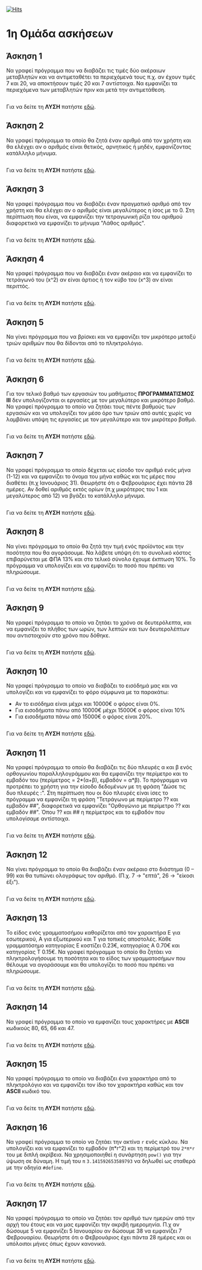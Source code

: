 [![Hits](https://hits.seeyoufarm.com/api/count/incr/badge.svg?url=https%3A%2F%2Feffie375.github.io%2FTPTE-AEGEAN&count_bg=%23E3802B&title_bg=%2307359E&icon=internetarchive.svg&icon_color=%23E7E7E7&title=%CE%A0%CF%81%CE%BF%CE%B2%CE%BF%CE%BB%CE%AD%CF%82&edge_flat=false)](https://hits.seeyoufarm.com)

# 1η Οµάδα ασκήσεων

## Άσκηση 1

Να γραφεί πρόγραµµα που να διαβάζει τις τιµές δύο ακέραιων µεταβλητών και να αντιµεταθέτει τα περιεχόµενά τους π.χ. αν έχουν τιµές 7 και 20, να αποκτήσουν τιµές 20 και 7 αντίστοιχα. Να εµφανίζει τα περιεχόµενα των µεταβλητών πριν και µετά την αντιµετάθεση.

```c

```

Για να δείτε τη **ΛΥΣΗ** πατήστε [εδώ](source/exercise_1_01.c).

## Άσκηση 2

Να γραφεί πρόγραµµα το οποίο θα ζητά έναν αριθµό από τον χρήστη και θα ελέγχει αν ο αριθµός είναι θετικός, αρνητικός ή µηδέν, εµφανίζοντας κατάλληλο µήνυµα.

```c

```

Για να δείτε τη **ΛΥΣΗ** πατήστε [εδώ](source/exercise_1_02.c).

## Άσκηση 3

Να γραφεί πρόγραµµα που να διαβάζει έναν πραγµατικό αριθµό από τον χρήστη και θα ελέγχει αν ο αριθµός είναι µεγαλύτερος η ίσος µε το 0. Στη περίπτωση που είναι, να εµφανίζει την τετραγωνική ρίζα του αριθµού διαφορετικά να εµφανίζει το µήνυµα "Λάθος αριθµός".

```c

```

Για να δείτε τη **ΛΥΣΗ** πατήστε [εδώ](source/exercise_1_03.c).

## Άσκηση 4

Να γραφεί πρόγραµµα που να διαβάζει έναν ακέραιο και να εµφανίζει το τετράγωνό του (x^2) αν είναι άρτιος ή τον κύβο του (x^3) αν είναι περιττός.

```c

```

Για να δείτε τη **ΛΥΣΗ** πατήστε [εδώ](source/exercise_1_04.c).

## Άσκηση 5

Να γίνει πρόγραµµα που να βρίσκει και να εµφανίζει τον µικρότερο µεταξύ τριών αριθµών που θα δίδονται από το πληκτρολόγιο.

```c

```

Για να δείτε τη **ΛΥΣΗ** πατήστε [εδώ](source/exercise_1_05.c).

## Άσκηση 6

Για τον τελικό βαθµό των εργασιών του µαθήµατος **ΠΡΟΓΡΑΜΜΑΤΙΣΜΟΣ ΙΙΙ** δεν υπολογίζονται οι εργασίες µε τον µεγαλύτερο και µικρότερο βαθµό. Να γραφεί πρόγραµµα το οποίο να ζητάει τους πέντε βαθµούς των εργασιών και να υπολογίζει τον µέσο όρο των τριών από αυτές χωρίς να λαµβάνει υπόψη τις εργασίες µε τον µεγαλύτερο και τον µικρότερο βαθµό.

```c

```

Για να δείτε τη **ΛΥΣΗ** πατήστε [εδώ](source/exercise_1_06.c).

## Άσκηση 7

Να γραφεί πρόγραµµα το οποίο δέχεται ως είσοδο τον αριθµό ενός µήνα (1-12) και να εµφανίζει το όνοµα του µήνα καθώς και τις µέρες που διαθέτει (π.χ Ιανουάριος 31). Θεωρήστε ότι ο Φεβρουάριος έχει πάντα 28 ηµέρες. Αν δοθεί αριθµός εκτός ορίων (π.χ µικρότερος του 1 και µεγαλύτερος από 12) να βγάζει το κατάλληλο µήνυµα.

```c

```

Για να δείτε τη **ΛΥΣΗ** πατήστε [εδώ](source/exercise_1_07.c).

## Άσκηση 8

Να γίνει πρόγραµµα το οποίο θα ζητά την τιµή ενός προϊόντος και την ποσότητα που θα αγοράσουµε. Να λάβετε υπόψη ότι το συνολικό κόστος επιβαρύνεται µε ΦΠΑ 13% και στο τελικό σύνολο έχουµε έκπτωση 10%. Το πρόγραµµα να υπολογίζει και να εµφανίζει το ποσό που πρέπει να πληρώσουµε.

```c

```

Για να δείτε τη **ΛΥΣΗ** πατήστε [εδώ](source/exercise_1_08.c).

## Άσκηση 9

Να γραφεί πρόγραµµα το οποίο να ζητάει το χρόνο σε δευτερόλεπτα, και να εµφανίζει το πλήθος των ωρών, των λεπτών και των δευτερολέπτων που αντιστοιχούν στο χρόνο που δόθηκε.

```c

```

Για να δείτε τη **ΛΥΣΗ** πατήστε [εδώ](source/exercise_1_09.c).

## Άσκηση 10

Να γραφεί πρόγραµµα το οποίο να διαβάζει το εισόδηµά µας και να υπολογίζει και να εµφανίζει το φόρο σύµφωνα µε τα παρακάτω:

* Αν το εισόδηµα είναι µέχρι και 10000€ ο φόρος είναι 0%.
* Για εισοδήµατα πάνω από 10000€ µέχρι 15000€ ο φόρος είναι 10%
* Για εισοδήµατα πάνω από 15000€ ο φόρος είναι 20%.

```c

```

Για να δείτε τη **ΛΥΣΗ** πατήστε [εδώ](source/exercise_1_10.c).

## Άσκηση 11

Να γραφεί πρόγραµµα το οποίο θα διαβάζει τις δύο πλευρές α και β ενός ορθογωνίου παραλληλογράµµου και θα εµφανίζει την περίµετρο και το εµβαδόν του (περίµετρος = 2*(α+β), εµβαδόν = α*β). Το πρόγραµµα να προτρέπει το χρήστη για την είσοδο δεδοµένων µε τη φράση "Δώσε τις δυο πλευρές :". Στη περίπτωση που οι δύο πλευρές είναι ίσες το πρόγραµµα να εµφανίζει τη φράση "Τετράγωνο µε περίµετρο ?? και εµβαδόν ##", διαφορετικά να εµφανίζει "Ορθογώνιο µε περίµετρο ?? και εµβαδόν ##". Όπου ?? και ## η περίµετρος και το εµβαδόν που υπολογίσαµε αντίστοιχα.

```c

```

Για να δείτε τη **ΛΥΣΗ** πατήστε [εδώ](source/exercise_1_11.c).

## Άσκηση 12

Να γίνει πρόγραµµα το οποίο θα διαβάζει έναν ακέραιο στο διάστηµα (0 – 99) και θα τυπώνει ολογράφως τον αριθµό. (Π.χ. 7 &rarr; "επτά", 26 &rarr; "είκοσι έξι").

```c

```

Για να δείτε τη **ΛΥΣΗ** πατήστε [εδώ](source/exercise_1_12.c).

## Άσκηση 13

Το είδος ενός γραµµατοσήµου καθορίζεται από τον χαρακτήρα Ε για εσωτερικού, Α για εξωτερικού και Τ για τοπικές αποστολές. Κάθε γραµµατόσηµο κατηγορίας Ε κοστίζει 0.23€, κατηγορίας Α 0.70€ και κατηγορίας Τ 0.15€. Να γραφεί πρόγραµµα το οποίο θα ζητάει να πληκτρολογήσουµε τη ποσότητα και το είδος των γραµµατοσήµων που θέλουµε να αγοράσουµε και θα υπολογίζει το ποσό που πρέπει να πληρώσουµε.

```c

```

Για να δείτε τη **ΛΥΣΗ** πατήστε [εδώ](source/exercise_1_13.c).

## Άσκηση 14

Να γραφεί πρόγραµµα το οποίο να εµφανίζει τους χαρακτήρες µε **ASCII** κωδικούς 80, 65, 66 και 47.

```c

```

Για να δείτε τη **ΛΥΣΗ** πατήστε [εδώ](source/exercise_1_14.c).

## Άσκηση 15

Να γραφεί πρόγραµµα το οποίο να διαβάζει ένα χαρακτήρα από το πληκτρολόγιο και να εµφανίζει τον ίδιο τον χαρακτήρα καθώς και τον **ASCII** κωδικό του.

```c

```

Για να δείτε τη **ΛΥΣΗ** πατήστε [εδώ](source/exercise_1_15.c).

## Άσκηση 16

Να γραφεί πρόγραµµα το οποίο να ζητάει την ακτίνα `r` ενός κύκλου. Να υπολογίζει και να εµφανίζει το εµβαδόν (π*r^2) και τη περίµετρό του `2*π*r` του µε διπλή ακρίβεια. Να χρησιµοποιηθεί η συνάρτηση `pow()` για την ύψωση σε δύναµη. Η τιµή του `π` `3.141592653589793` να δηλωθεί ως σταθερά µε την οδηγία `#define`.

```c

```

Για να δείτε τη **ΛΥΣΗ** πατήστε [εδώ](source/exercise_1_16.c).

## Άσκηση 17

Να γραφεί πρόγραµµα το οποίο να ζητάει τον αριθµό των ηµερών από την αρχή του έτους και να µας εµφανίζει την ακριβή ηµεροµηνία. Π.χ αν δώσουµε 5 να εµφανίζει 5 Ιανουαρίου αν δώσουµε 38 να εµφανίζει 7 Φεβρουαρίου. Θεωρήστε ότι ο Φεβρουάριος έχει πάντα 28 ηµέρες και οι υπόλοιποι µήνες όπως έχουν κανονικά.

```c

```

Για να δείτε τη **ΛΥΣΗ** πατήστε [εδώ](source/exercise_1_17.c).
